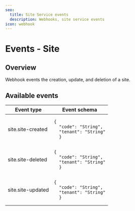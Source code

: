 ```yaml
---
seo:
  title: Site Service events
  description: Webhooks, site service events
icon: webhook
---
```


# Events - Site

## Overview

Webhook events the creation, update, and deletion of a site.

## Available events

<table><thead><tr><th>Event type</th><th>Event schema</th></tr></thead><tbody><tr><td>site.site-created</td><td><pre class="language-json"><code class="lang-json">{
  "code": "String",
  "tenant": "String"
  }
</code></pre></td></tr><tr><td>site.site-deleted</td><td><pre class="language-json"><code class="lang-json">{
  "code": "String",
  "tenant": "String"
  }
</code></pre></td></tr><tr><td>site.site-updated</td><td><pre class="language-json"><code class="lang-json">{
  "code": "String",
  "tenant": "String"
  }
</code></pre></td></tr></tbody></table>
